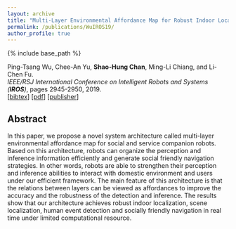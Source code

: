 ```yaml
---
layout: archive
title: "Multi-Layer Environmental Affordance Map for Robust Indoor Localization, Event Detection and Social Friendly Navigation"
permalink: /publications/WuIROS19/
author_profile: true
---
```


{% include base_path %}

Ping-Tsang Wu, Chee-An Yu, **Shao-Hung Chan**, Ming-Li Chiang, and Li-Chen Fu.  
<i>IEEE/RSJ International Conference on Intelligent Robots and Systems (**IROS**)</i>, pages 2945-2950, 2019.  
[<a href="javascript:void(0)" onclick="(function(target, id) { if ($('#' + id).css('display') == 'block') { $('#' + id).hide('fast'); $(target).text('bibtex') } else { $('#' + id).show('fast'); $(target).text('bibtex▲') } })(this, 'bibtex-WuIROS19');">bibtex</a>]
[[pdf](https://shchan13.github.io/files/WuIROS19.pdf)]
[[publisher](https://ieeexplore.ieee.org/document/8968455/)]
<div id="bibtex-WuIROS19" style="display:none">
<pre>@inproceedings{WuIROS19,
author    = {Ping-Tsang Wu and Chee-An Yu and Shao-Hung Chan and Ming-Li Chiang and Li-Chen Fu},
title     = {Multi-Layer Environmental Affordance Map for Robust Indoor Localization, Event Detection and Social Friendly Navigation},
booktitle = {IEEE/RSJ International Conference on Intelligent Robots and Systems (IROS)},
year      = {2019}
}</pre>
</div>

## Abstract

In this paper, we propose a novel system architecture called multi-layer environmental affordance map for social and service companion robots. Based on this architecture, robots can organize the perception and inference information efficiently and generate social friendly navigation strategies. In other words, robots are able to strengthen their perception and inference abilities to interact with domestic environment and users under our efficient framework. The main feature of this architecture is that the relations between layers can be viewed as affordances to improve the accuracy and the robustness of the detection and inference. The results show that our architecture achieves robust indoor localization, scene localization, human event detection and socially friendly navigation in real time under limited computational resource.
